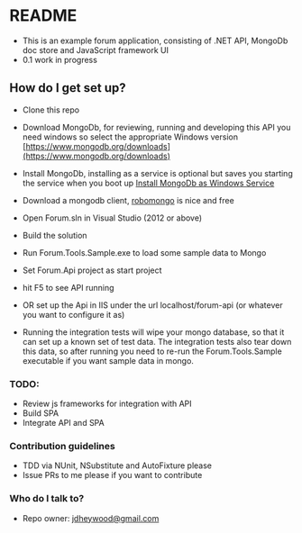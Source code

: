 # README #

* This is an example forum application, consisting of .NET API, MongoDb doc store and JavaScript framework UI
* 0.1 work in progress

## How do I get set up? ##

* Clone this repo
* Download MongoDb, for reviewing, running and developing this API you need windows so select the appropriate Windows version 
[https://www.mongodb.org/downloads](https://www.mongodb.org/downloads)
* Install MongoDb, installing as a service is optional but saves you starting the service when you boot up 
[Install MongoDb as Windows Service](http://docs.mongodb.org/manual/tutorial/install-mongodb-on-windows/#run-the-mongodb-service)
* Download a mongodb client, [robomongo](http://robomongo.org/) is nice and free

* Open Forum.sln in Visual Studio (2012 or above)
* Build the solution
* Run Forum.Tools.Sample.exe to load some sample data to Mongo
* Set Forum.Api project as start project
* hit F5 to see API running
* OR set up the Api in IIS under the url localhost/forum-api (or whatever you want to configure it as)
* Running the integration tests will wipe your mongo database, so that it can set up a known set of test data. The integration tests also tear down this data, so after running you need to re-run the Forum.Tools.Sample executable if you want sample data in mongo.

### TODO: ###
* Review js frameworks for integration with API
* Build SPA
* Integrate API and SPA


### Contribution guidelines ###
* TDD via NUnit, NSubstitute and AutoFixture please
* Issue PRs to me please if you want to contribute


### Who do I talk to? ###
* Repo owner: jdheywood@gmail.com